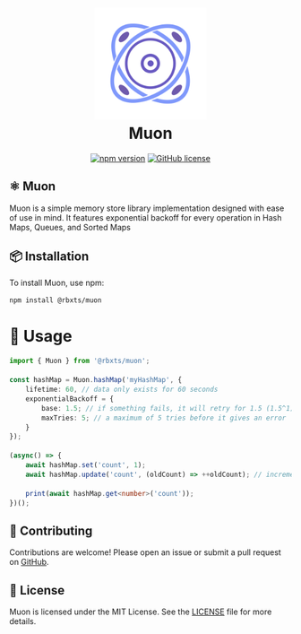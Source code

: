 <h1 align="center">
	<a href="https://www.npmjs.com/package/@rbxts/muon">
		<img src="public/logo.svg" alt="Muon" width="200" />
	</a>
	<br />
	<b>Muon</b>
</h1>

<div align="center">

[![npm version](https://img.shields.io/npm/v/@rbxts/muon.svg?style=for-the-badge&logo=npm)](https://www.npmjs.com/package/@rbxts/muon)
[![GitHub license](https://img.shields.io/github/license/artzified/muon?style=for-the-badge)](LICENSE.md)

</div>

## ⚛️ Muon
Muon is a simple memory store library implementation designed with ease of use in mind. It features exponential backoff for every operation in Hash Maps, Queues, and Sorted Maps

## 📦 Installation
To install Muon, use npm:
```bash
npm install @rbxts/muon
```

# 🧪 Usage
```ts
import { Muon } from '@rbxts/muon';

const hashMap = Muon.hashMap('myHashMap', {
	lifetime: 60, // data only exists for 60 seconds
	exponentialBackoff = {
		base: 1.5; // if something fails, it will retry for 1.5 (1.5^1), then 2.25 (1.5^2), ..., and so on till maxTries has been reached
		maxTries: 5; // a maximum of 5 tries before it gives an error
	}
});

(async() => {
	await hashMap.set('count', 1);
	await hashMap.update('count', (oldCount) => ++oldCount); // increments the count. has a side effect of resetting the lifetime of the count

	print(await hashMap.get<number>('count'));
})();
```

## 🤝 Contributing
Contributions are welcome! Please open an issue or submit a pull request on [GitHub](https://github.com/artzified/Muon).

## 📄 License
Muon is licensed under the MIT License. See the [LICENSE](https://github.com/artzified/Muon/blob/master/LICENSE) file for more details.